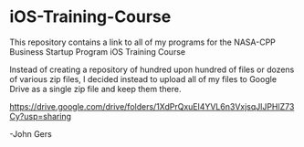 # iOS-Training-Course
This repository contains a link to all of my programs for the NASA-CPP Business Startup Program iOS Training Course

Instead of creating a repository of hundred upon hundred of files or dozens of various zip files, I decided instead to upload all of my files to Google Drive as a single zip file and keep them there. 

https://drive.google.com/drive/folders/1XdPrQxuEl4YVL6n3VxjsqJlJPHlZ73Cy?usp=sharing

-John Gers
